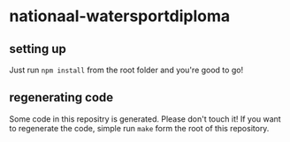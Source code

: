# nationaal-watersportdiploma

## setting up

Just run `npm install` from the root folder and you're good to go!

## regenerating code

Some code in this repositry is generated. Please don't touch it! If you want to regenerate the
code, simple run `make` form the root of this repository.
